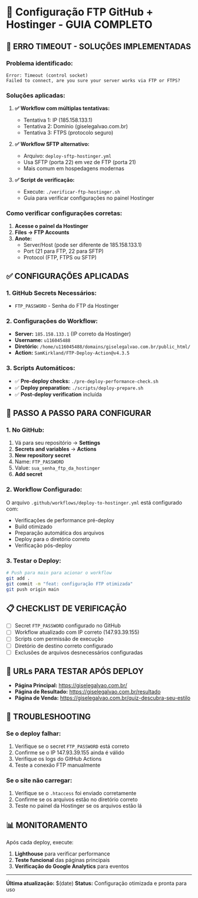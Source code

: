 # 🚀 Configuração FTP GitHub + Hostinger - GUIA COMPLETO

## 🚨 **ERRO TIMEOUT - SOLUÇÕES IMPLEMENTADAS**

### **Problema identificado:**

```
Error: Timeout (control socket)
Failed to connect, are you sure your server works via FTP or FTPS?
```

### **Soluções aplicadas:**

1. **✅ Workflow com múltiplas tentativas:**

   - Tentativa 1: IP (185.158.133.1)
   - Tentativa 2: Domínio (giselegalvao.com.br)
   - Tentativa 3: FTPS (protocolo seguro)

2. **✅ Workflow SFTP alternativo:**

   - Arquivo: `deploy-sftp-hostinger.yml`
   - Usa SFTP (porta 22) em vez de FTP (porta 21)
   - Mais comum em hospedagens modernas

3. **✅ Script de verificação:**
   - Execute: `./verificar-ftp-hostinger.sh`
   - Guia para verificar configurações no painel Hostinger

### **Como verificar configurações corretas:**

1. **Acesse o painel da Hostinger**
2. **Files → FTP Accounts**
3. **Anote:**
   - Server/Host (pode ser diferente de 185.158.133.1)
   - Port (21 para FTP, 22 para SFTP)
   - Protocol (FTP, FTPS ou SFTP)

## ✅ **CONFIGURAÇÕES APLICADAS**

### **1. GitHub Secrets Necessários:**

- `FTP_PASSWORD` - Senha do FTP da Hostinger

### **2. Configurações do Workflow:**

- **Server:** `185.158.133.1` (IP correto da Hostinger)
- **Username:** `u116045488`
- **Diretório:** `/home/u116045488/domains/giselegalvao.com.br/public_html/`
- **Action:** `SamKirkland/FTP-Deploy-Action@v4.3.5`

### **3. Scripts Automáticos:**

- ✅ **Pre-deploy checks:** `./pre-deploy-performance-check.sh`
- ✅ **Deploy preparation:** `./scripts/deploy-prepare.sh`
- ✅ **Post-deploy verification** incluída

## 🔧 **PASSO A PASSO PARA CONFIGURAR**

### **1. No GitHub:**

1. Vá para seu repositório → **Settings**
2. **Secrets and variables** → **Actions**
3. **New repository secret**
4. Name: `FTP_PASSWORD`
5. Value: `sua_senha_ftp_da_hostinger`
6. **Add secret**

### **2. Workflow Configurado:**

O arquivo `.github/workflows/deploy-to-hostinger.yml` está configurado com:

- Verificações de performance pré-deploy
- Build otimizado
- Preparação automática dos arquivos
- Deploy para o diretório correto
- Verificação pós-deploy

### **3. Testar o Deploy:**

```bash
# Push para main para acionar o workflow
git add .
git commit -m "feat: configuração FTP otimizada"
git push origin main
```

## 📋 **CHECKLIST DE VERIFICAÇÃO**

- [ ] Secret `FTP_PASSWORD` configurado no GitHub
- [ ] Workflow atualizado com IP correto (147.93.39.155)
- [ ] Scripts com permissão de execução
- [ ] Diretório de destino correto configurado
- [ ] Exclusões de arquivos desnecessários configuradas

## 🎯 **URLs PARA TESTAR APÓS DEPLOY**

- **Página Principal:** https://giselegalvao.com.br/
- **Página de Resultado:** https://giselegalvao.com.br/resultado
- **Página de Venda:** https://giselegalvao.com.br/quiz-descubra-seu-estilo

## 🚨 **TROUBLESHOOTING**

### **Se o deploy falhar:**

1. Verifique se o secret `FTP_PASSWORD` está correto
2. Confirme se o IP 147.93.39.155 ainda é válido
3. Verifique os logs do GitHub Actions
4. Teste a conexão FTP manualmente

### **Se o site não carregar:**

1. Verifique se o `.htaccess` foi enviado corretamente
2. Confirme se os arquivos estão no diretório correto
3. Teste no painel da Hostinger se os arquivos estão lá

## 📊 **MONITORAMENTO**

Após cada deploy, execute:

1. **Lighthouse** para verificar performance
2. **Teste funcional** das páginas principais
3. **Verificação do Google Analytics** para eventos

---

**Última atualização:** $(date)
**Status:** Configuração otimizada e pronta para uso
